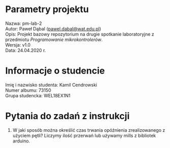 # Parametry projektu

Nazwa: pm-lab-2  
Autor: Paweł Dąbal (pawel.dabal@wat.edu.pl)  
Opis: Projekt bazowy repozytorium na drugie spotkanie laboratoryjne z przedmiotu _Programowanie mikrokontrolerów_.  
Wersja: v1.0  
Data: 24.04.2020 r.

# Informacje o studencie

Imię i nazwisko studenta: Kamil Cendrowski  
Numer albumu: 73150  
Grupa studencka: WEL18EX1N1

# Pytania do zadań z instrukcji

1. W jaki sposób można określić czas trwania
opóźnienia zrealizowanego z użyciem pętli?
Liczymy ilość przerwań lub używamy mills z bibliotek arduino.

